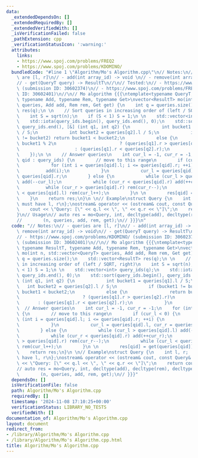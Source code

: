```yaml
---
data:
  _extendedDependsOn: []
  _extendedRequiredBy: []
  _extendedVerifiedWith: []
  _isVerificationFailed: false
  _pathExtension: cpp
  _verificationStatusIcon: ':warning:'
  attributes:
    links:
    - https://www.spoj.com/problems/FREQ2
    - https://www.spoj.com/problems/KDOMINO/
  bundledCode: "#line 1 \"Algorithm/Mo's Algorithm.cpp\"\n// Notes:\n// - queries\
    \ are [l, r]\n// - add(int array_id) -> void \n// - remove(int array_id) -> void\n\
    // - get(QueryT query) -> ResultT\n//\n// Tested:\n// - https://www.spoj.com/problems/KDOMINO/\
    \ (submission ID: 30602374)\n// - https://www.spoj.com/problems/FREQ2 (submission\
    \ ID: 30602401)\n//\n// Mo algorithm {{{\ntemplate<typename QueryT, typename ResultT,\
    \ typename Add, typename Rem, typename Get>\nvector<ResultT> mo(int n, std::vector<QueryT>\
    \ queries, Add add, Rem rem, Get get) {\n    int q = queries.size();\n    std::vector<ResultT>\
    \ res(q);\n \n    // Sort queries in increasing order of (left / SQRT, right)\n\
    \    int S = sqrt(n);\n    if (S < 1) S = 1;\n \n    std::vector<int> query_ids(q);\n\
    \    std::iota(query_ids.begin(), query_ids.end(), 0);\n    std::sort(query_ids.begin(),\
    \ query_ids.end(), [&] (int q1, int q2) {\n            int bucket1 = queries[q1].l\
    \ / S;\n            int bucket2 = queries[q2].l / S;\n            if (bucket1\
    \ != bucket2) return bucket1 < bucket2;\n            else {\n                return\
    \ bucket1 % 2\n                        ? (queries[q1].r > queries[q2].r)\n   \
    \                     : (queries[q1].r < queries[q2].r);\n            }\n    \
    \    });\n \n    // Answer queries\n    int cur_l = -1, cur_r = -1;\n    for (int\
    \ qid : query_ids) {\n        // move to this range\n        if (cur_l < 0) {\n\
    \            for (int i = queries[qid].l; i <= queries[qid].r; ++i) {\n      \
    \          add(i);\n            }\n            cur_l = queries[qid].l, cur_r =\
    \ queries[qid].r;\n        } else {\n            while (cur_l > queries[qid].l)\
    \ add(--cur_l);\n            while (cur_r < queries[qid].r) add(++cur_r);\n  \
    \          while (cur_r > queries[qid].r) rem(cur_r--);\n            while (cur_l\
    \ < queries[qid].l) rem(cur_l++);\n        }\n \n        res[qid] = get(queries[qid]);\n\
    \    }\n    return res;\n}\n \n// Example\nstruct Query {\n    int l, r;  // QueryT\
    \ must have l, r\n};\nostream& operator << (ostream& cout, const Query& q) {\n\
    \    cout << \"Query: [\" << q.l << \", \" << q.r << \"]\";\n    return cout;\n\
    }\n// Usage\n// auto res = mo<Query, int, decltype(add), decltype(rem), decltype(get)>\n\
    //        (n, queries, add, rem, get);\n// }}}\n"
  code: "// Notes:\n// - queries are [l, r]\n// - add(int array_id) -> void \n// -\
    \ remove(int array_id) -> void\n// - get(QueryT query) -> ResultT\n//\n// Tested:\n\
    // - https://www.spoj.com/problems/KDOMINO/ (submission ID: 30602374)\n// - https://www.spoj.com/problems/FREQ2\
    \ (submission ID: 30602401)\n//\n// Mo algorithm {{{\ntemplate<typename QueryT,\
    \ typename ResultT, typename Add, typename Rem, typename Get>\nvector<ResultT>\
    \ mo(int n, std::vector<QueryT> queries, Add add, Rem rem, Get get) {\n    int\
    \ q = queries.size();\n    std::vector<ResultT> res(q);\n \n    // Sort queries\
    \ in increasing order of (left / SQRT, right)\n    int S = sqrt(n);\n    if (S\
    \ < 1) S = 1;\n \n    std::vector<int> query_ids(q);\n    std::iota(query_ids.begin(),\
    \ query_ids.end(), 0);\n    std::sort(query_ids.begin(), query_ids.end(), [&]\
    \ (int q1, int q2) {\n            int bucket1 = queries[q1].l / S;\n         \
    \   int bucket2 = queries[q2].l / S;\n            if (bucket1 != bucket2) return\
    \ bucket1 < bucket2;\n            else {\n                return bucket1 % 2\n\
    \                        ? (queries[q1].r > queries[q2].r)\n                 \
    \       : (queries[q1].r < queries[q2].r);\n            }\n        });\n \n  \
    \  // Answer queries\n    int cur_l = -1, cur_r = -1;\n    for (int qid : query_ids)\
    \ {\n        // move to this range\n        if (cur_l < 0) {\n            for\
    \ (int i = queries[qid].l; i <= queries[qid].r; ++i) {\n                add(i);\n\
    \            }\n            cur_l = queries[qid].l, cur_r = queries[qid].r;\n\
    \        } else {\n            while (cur_l > queries[qid].l) add(--cur_l);\n\
    \            while (cur_r < queries[qid].r) add(++cur_r);\n            while (cur_r\
    \ > queries[qid].r) rem(cur_r--);\n            while (cur_l < queries[qid].l)\
    \ rem(cur_l++);\n        }\n \n        res[qid] = get(queries[qid]);\n    }\n\
    \    return res;\n}\n \n// Example\nstruct Query {\n    int l, r;  // QueryT must\
    \ have l, r\n};\nostream& operator << (ostream& cout, const Query& q) {\n    cout\
    \ << \"Query: [\" << q.l << \", \" << q.r << \"]\";\n    return cout;\n}\n// Usage\n\
    // auto res = mo<Query, int, decltype(add), decltype(rem), decltype(get)>\n//\
    \        (n, queries, add, rem, get);\n// }}}"
  dependsOn: []
  isVerificationFile: false
  path: Algorithm/Mo's Algorithm.cpp
  requiredBy: []
  timestamp: '2024-11-08 17:10:25+00:00'
  verificationStatus: LIBRARY_NO_TESTS
  verifiedWith: []
documentation_of: Algorithm/Mo's Algorithm.cpp
layout: document
redirect_from:
- /library/Algorithm/Mo's Algorithm.cpp
- /library/Algorithm/Mo's Algorithm.cpp.html
title: Algorithm/Mo's Algorithm.cpp
---
```

